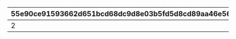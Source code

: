|55e90ce91593662d651bcd68dc9d8e03b5fd5d8cd89aa46e563c3115b5b6252f|422a20e8124bae800ff4442f893a51a9ee48bd8d02701f29befd493b6b440c3b|5e15f01262f63220d0ca6d40cb2b6ad9d2dd1cc57613355c95ae7f79b45a7c6e|a57df276a5ecb2add3327e84079c95af6e6d376f876002ecea495cee4a5c1c1c|3ec64e06646b7a57fd4b1669eca9e1b6ee52e4832f6ae12b41c940ce8dbef719|7469588fc876de892650cc83b31785616efef1d3c9e6b1b968557a5d2efe88cf|656725eb9b2885023833e4056262c80de314af8fed447c92603caa7cb1214309|bcca29fc175f7e2f2c4916b44e6848b57a951bf1f17e26b2ff0573d08e231019|ed1cf9f741c2c6b83c384d360f06492d6e17e3adddb919ccdeec308d34ab5250|fbd61585c44ab13a7d0a0793172066008160a4b15ef1c1e26ea197d67379c94a|
| --- | --- | --- | --- | --- | --- | --- | --- | --- | --- |
|2|1|1|500|109101|1|109001|60|30|600|